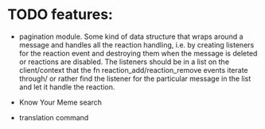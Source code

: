 # TODO features:

- pagination module. Some kind of data structure that wraps around a message and handles all the reaction handling, i.e. by creating listeners for the reaction event and destroying them when the message is deleted or reactions are disabled. The listeners should be in a list on the client/context that the fn reaction_add/reaction_remove events iterate through/ or rather find the listener for the particular message in the list and let it handle the reaction.

- Know Your Meme search
- translation command

